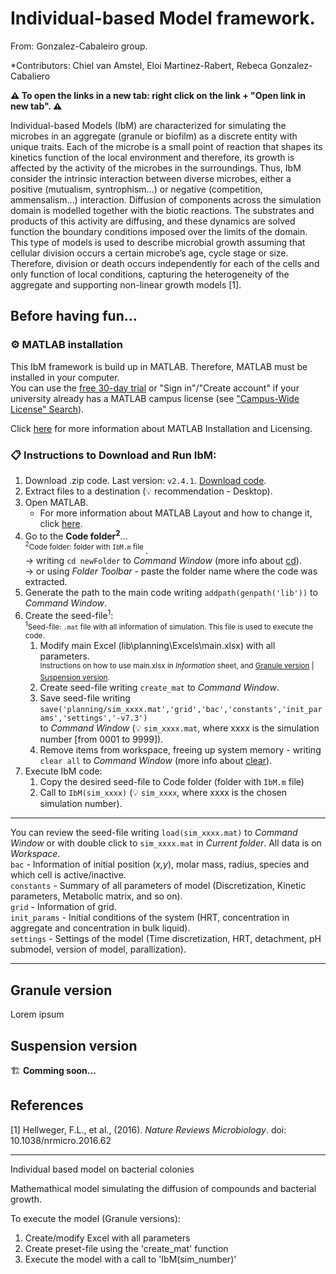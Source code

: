 # Individual-based Model framework.

From: Gonzalez-Cabaleiro group.

*Contributors: Chiel van Amstel, Eloi Martinez-Rabert, Rebeca Gonzalez-Cabaliero

**:warning: To open the links in a new tab: right click on the link + "Open link in new tab". :warning:**

Individual-based Models (IbM) are characterized for simulating the microbes in an 
aggregate (granule or biofilm) as a discrete entity with unique traits. Each of the microbe is 
a small point of reaction that shapes its kinetics function of the local environment and 
therefore, its growth is affected by the activity of the microbes in the surroundings. Thus, 
IbM consider the intrinsic interaction between diverse microbes, either a positive 
(mutualism, syntrophism…) or negative (competition, ammensalism…) interaction. Diffusion 
of components across the simulation domain is modelled together with the biotic reactions. 
The substrates and products of this activity are diffusing, and these dynamics are solved 
function the boundary conditions imposed over the limits of the domain. This type of models 
is used to describe microbial growth assuming that cellular division occurs a certain 
microbe’s age, cycle stage or size. Therefore, division or death occurs independently for 
each of the cells and only function of local conditions, capturing the heterogeneity of the aggregate 
and supporting non-linear growth models [1].


## Before having fun...

### :gear: MATLAB installation

This IbM framework is build up in MATLAB. Therefore, MATLAB must be installed in your computer.
<br>You can use the [free 30-day trial](https://www.mathworks.com/campaigns/products/trials.html?ef_id=CjwKCAjwqJSaBhBUEiwAg5W9p96Y1NtC8BCa4Pw_wm3sswXR27ZkvuHZtWMOMUntOrmDSc1Ib3MGCRoCILQQAvD_BwE:G:s&s_kwcid=AL!8664!3!463011314378!p!!g!!matlab%20downlaod&s_eid=ppc_6588247642&q=matlab%20downlaod&gclid=CjwKCAjwqJSaBhBUEiwAg5W9p96Y1NtC8BCa4Pw_wm3sswXR27ZkvuHZtWMOMUntOrmDSc1Ib3MGCRoCILQQAvD_BwE) or "Sign in"/"Create account" if your university already has a MATLAB campus license (see ["Campus-Wide License" Search](https://www.mathworks.com/academia/tah-support-program/eligibility.html)).

Click [here](https://www.mathworks.com/help/install/) for more information about MATLAB Installation and Licensing.

### :clipboard: Instructions to Download and Run IbM:

1. Download .zip code. Last version: `v2.4.1`. [Download code](https://github.com/Computational-Platform-IbM/IbM/archive/refs/tags/v2.4.1.zip).
2. Extract files to a destination (:bulb: recommendation - Desktop).
3. Open MATLAB.
    - For more information about MATLAB Layout and how to change it, click [here](https://www.mathworks.com/help/matlab/matlab_env/change-the-desktop-layout.html).
4. Go to the **Code folder<sup>2</sup>**...
    &#09;<br><sup><sup>2</sup>Code folder: folder with `IbM.m` file </sup>.
    &#09;<br>→ writing `cd newFolder` to *Command Window* (more info about [cd](https://www.mathworks.com/help/matlab/ref/cd.html)).
    &#09;<br>→ or using *Folder Toolbar* - paste the folder name where the code was extracted.
5. Generate the path to the main code writing `addpath(genpath('lib'))` to *Command Window*.
6. Create the seed-file<sup>1</sup>:
<br><sup><sup>1</sup>Seed-file: `.mat` file with all information of simulation. This file is used to execute the code.</sup><br>
    1. Modify main Excel (lib\planning\Excels\main.xlsx) with all parameters. 
    <br><sup>Instructions on how to use main.xlsx in *Information* sheet, and [Granule version](https://github.com/Computational-Platform-IbM/IbM#granule-version) | [Suspension version](https://github.com/Computational-Platform-IbM/IbM#suspension-version).</sup>
    2. Create seed-file writing `create_mat` to *Command Window*.
    3. Save seed-file writing <br> `save('planning/sim_xxxx.mat','grid','bac','constants','init_params','settings','-v7.3')`</br> to *Command Window* (:bulb: `sim_xxxx.mat`, where xxxx is the simulation number [from 0001 to 9999]).
    4. Remove items from workspace, freeing up system memory - writing `clear all` to *Command Window* (more info about [clear](https://www.mathworks.com/help/matlab/ref/clear.html)).
8. Execute IbM code:
    1. Copy the desired seed-file to Code folder (folder with `IbM.m` file)
    2. Call to `IbM(sim_xxxx)` (:bulb: `sim_xxxx`, where xxxx is the chosen simulation number).
________________
You can review the seed-file writing `load(sim_xxxx.mat)` to *Command Window* or with double click to `sim_xxxx.mat` in *Current folder*. All data is on *Workspace*.
<br>`bac`           - Information of initial position (*x,y*), molar mass, radius, species and which cell is active/inactive.
<br>`constants`     - Summary of all parameters of model (Discretization, Kinetic parameters, Metabolic matrix, and so on).
<br>`grid`          - Information of grid.
<br>`init_params`	- Initial conditions of the system (HRT, concentration in aggregate and concentration in bulk liquid).
<br>`settings`      - Settings of the model (Time discretization, HRT, detachment, pH submodel, version of model, parallization).
________________

## Granule version

Lorem ipsum

## Suspension version

:building_construction: **Comming soon...**

## References

[1] Hellweger, F.L., et al., (2016). *Nature Reviews Microbiology*. doi: 10.1038/nrmicro.2016.62

________________
Individual based model on bacterial colonies

Mathemathical model simulating the diffusion of compounds and bacterial growth.

To execute the model (Granule versions):

1. Create/modify Excel with all parameters
2. Create preset-file using the 'create_mat' function
3. Execute the model with a call to 'IbM(sim_number)'
